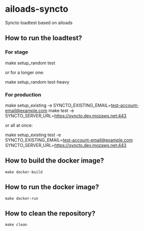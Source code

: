 # ailoads-syncto

Syncto loadtest based on ailoads


## How to run the loadtest?

### For stage

   make setup_random test

or for a longer one:

   make setup_random test-heavy

### For production

   make setup_existing -e SYNCTO_EXISTING_EMAIL=test-account-email@example.com
   make test -e SYNCTO_SERVER_URL=https://syncto.dev.mozaws.net:443

or all at once:

   make setup_existing test -e \
       SYNCTO_EXISTING_EMAIL=test-account-email@example.com \
       SYNCTO_SERVER_URL=https://syncto.dev.mozaws.net:443


## How to build the docker image?

    make docker-build


## How to run the docker image?

    make docker-run


## How to clean the repository?

    make clean
